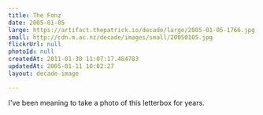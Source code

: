 ```yaml
---
title: The Fonz
date: 2005-01-05
large: https://artifact.thepatrick.io/decade/large/2005-01-05-1766.jpg
small: http://cdn.m.ac.nz/decade/images/small/20050105.jpg
flickrUrl: null
photoId: null
createdAt: 2011-01-30 11:07:17.484783
updatedAt: 2005-01-11 10:02:27
layout: decade-image

---
```

I've been meaning to take a photo of this letterbox for years.
